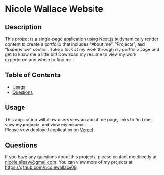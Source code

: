 # Nicole Wallace Website

## Description 
This project is a single-page application using Next.js to dynamically render content to create a portfolio that includes "About me", "Projects", and "Experience" section. Take a look at my work through my portfolio page and get to know me a little bit! Download my resume to view my work experience and where to find me.

## Table of Contents
* [Usage](#usage)
* [Questions](#questions)

## Usage 
This application will allow users view an about me page, links to find me, view my projects, and view my resume.<br>
Please view deployed application on [Vercel](https://nicolewallace.vercel.app/)<br>

## Questions
If you have any questions about this projects, please contact me directly at nicole.elisaw@gmail.com. You can view more of my projects at https://github.com/nicolewallace09.
